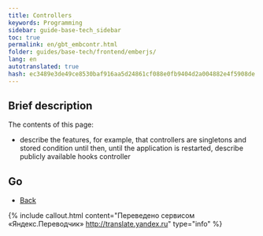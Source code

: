 ```yaml
--- 
title: Controllers 
keywords: Programming 
sidebar: guide-base-tech_sidebar 
toc: true 
permalink: en/gbt_embcontr.html 
folder: guides/base-tech/frontend/emberjs/ 
lang: en 
autotranslated: true 
hash: ec3489e3de49ce8530baf916aa5d24861cf088e0fb9404d2a004882e4f5908de 
--- 
```


## Brief description 

The contents of this page: 

* describe the features, for example, that controllers are singletons and stored condition until then, until the application is restarted, describe publicly available hooks controller 

## Go 

* [Back](gbt_emberjs.html)


{% include callout.html content="Переведено сервисом «Яндекс.Переводчик» <http://translate.yandex.ru>" type="info" %}